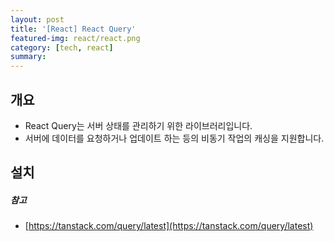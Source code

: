 ```yaml
---
layout: post
title: '[React] React Query'
featured-img: react/react.png
category: [tech, react]
summary:
---
```


## 개요
- React Query는 서버 상태를 관리하기 위한 라이브러리입니다.
- 서버에 데이터를 요청하거나 업데이트 하는 등의 비동기 작업의 캐싱을 지원합니다.

## 설치

##### 참고
- [https://tanstack.com/query/latest](https://tanstack.com/query/latest)
